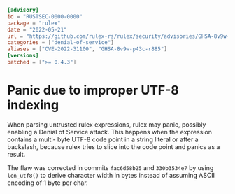 ```toml
[advisory]
id = "RUSTSEC-0000-0000"
package = "rulex"
date = "2022-05-21"
url = "https://github.com/rulex-rs/rulex/security/advisories/GHSA-8v9w-p43c-r885"
categories = ["denial-of-service"]
aliases = ["CVE-2022-31100", "GHSA-8v9w-p43c-r885"]
[versions]
patched = [">= 0.4.3"]
```

# Panic due to improper UTF-8 indexing

When parsing untrusted rulex expressions, rulex may panic, possibly enabling
a Denial of Service attack. This happens when the expression contains a multi-
byte UTF-8 code point in a string literal or after a backslash, because rulex
tries to slice into the code point and panics as a result.

The flaw was corrected in commits `fac6d58b25` and `330b3534e7` by using
`len_utf8()` to derive character width in bytes instead of assuming ASCII
encoding of 1 byte per char.

